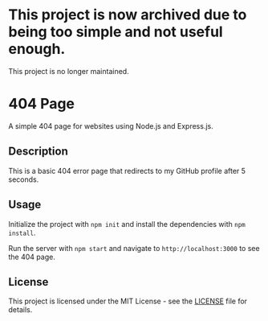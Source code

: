 # This project is now archived due to being too simple and not useful enough.
This project is no longer maintained.
# 404 Page

A simple 404 page for websites using Node.js and Express.js.

## Description

This is a basic 404 error page that redirects to my GitHub profile after 5 seconds.

## Usage

Initialize the project with `npm init` and install the dependencies with `npm install`.

Run the server with `npm start` and navigate to `http://localhost:3000` to see the 404 page.

## License
This project is licensed under the MIT License - see the [LICENSE](LICENSE) file for details.
